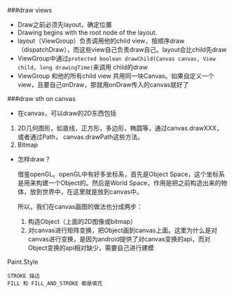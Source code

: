 ###draw views
* Draw之前必须先layout，确定位置
* Drawing begins with the root node of the layout.
* layout（ViewGroup）负责调用他的child view，按顺序draw（dispatchDraw），而这些view自己负责draw自己。layout会比child先draw
* ViewGroup中通过`protected boolean drawChild(Canvas canvas, View child, long drawingTime)`来调用 child的draw
* ViewGroup 和他的所有child view 共用同一块Canvas。如果自定义一个view，且要自己onDraw，那就用onDraw传入的canvas就好了

###draw sth on canvas
*	在canvas，可以draw的2D东西包括

1.	2D几何图形，如直线，正方形，多边形，椭圆等，通过canvas.drawXXX，或者通过Path，    canvas.drawPath这些方法。
2.	Bitmap

*	怎样draw？

	借鉴openGL。openGL中有好多坐标系，首先是Object Space，这个坐标系是用来构建一个Object的。然后是World Space，作用是把之前构造出来的物体，放到世界中，在这里就是放到canvas中。

	所以，我们在canvas画图的做法也分成两步：
	1.	构造Object（上面的2D图像或bitmap）
	2.	对canvas进行矩阵变换，把Object画到canvas上面。这里为什么是对canvas进行变换，是因为android提供了对canvas变换的api，而对Object变换的api相对缺少，需要自己进行建模



Paint.Style

	STROKE 描边 
	FILL 和 FILL_AND_STROKE 都是填充